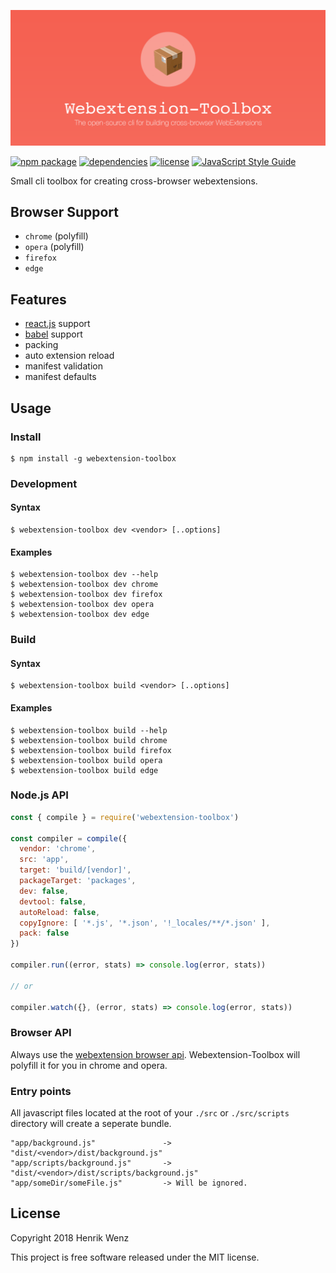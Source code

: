 [![webextension-toolbox](./assets/logo-repo.png)](https://www.npmjs.com/package/webextension-toolbox)

[![npm package](https://badge.fury.io/js/webextension-toolbox.svg)](https://www.npmjs.com/package/webextension-toolbox)
[![dependencies](https://img.shields.io/bithound/dependencies/github/rexxars/sse-channel.svg)](https://github.com/HaNdTriX/webextension-toolbox)
[![license](https://img.shields.io/npm/l/webextension-toolbox.svg)](https://github.com/HaNdTriX/webextension-toolbox)
[![JavaScript Style Guide](https://img.shields.io/badge/code_style-standard-brightgreen.svg)](https://standardjs.com)

Small cli toolbox for creating cross-browser webextensions.

## Browser Support

* `chrome` (polyfill)
* `opera` (polyfill)
* `firefox`
* `edge`

## Features

* [react.js](https://reactjs.org/) support
* [babel](https://babeljs.io/) support
* packing
* auto extension reload
* manifest validation
* manifest defaults

## Usage

### Install

    $ npm install -g webextension-toolbox

### Development

#### Syntax

    $ webextension-toolbox dev <vendor> [..options]

#### Examples

    $ webextension-toolbox dev --help
    $ webextension-toolbox dev chrome
    $ webextension-toolbox dev firefox
    $ webextension-toolbox dev opera
    $ webextension-toolbox dev edge

### Build

#### Syntax

    $ webextension-toolbox build <vendor> [..options]


#### Examples

    $ webextension-toolbox build --help
    $ webextension-toolbox build chrome
    $ webextension-toolbox build firefox
    $ webextension-toolbox build opera
    $ webextension-toolbox build edge

### Node.js API

```js
const { compile } = require('webextension-toolbox')

const compiler = compile({
  vendor: 'chrome',
  src: 'app',
  target: 'build/[vendor]',
  packageTarget: 'packages',
  dev: false,
  devtool: false,
  autoReload: false,
  copyIgnore: [ '*.js', '*.json', '!_locales/**/*.json' ],
  pack: false
})

compiler.run((error, stats) => console.log(error, stats))

// or

compiler.watch({}, (error, stats) => console.log(error, stats))
```

### Browser API

Always use the [webextension browser api](https://developer.mozilla.org/de/Add-ons/WebExtensions). Webextension-Toolbox will polyfill it for you in chrome and opera.

### Entry points

All javascript files located at the root of your `./src` or `./src/scripts` directory will create a seperate bundle.

    "app/background.js"               -> "dist/<vendor>/dist/background.js"
    "app/scripts/background.js"       -> "dist/<vendor>/dist/scripts/background.js"
    "app/someDir/someFile.js"         -> Will be ignored.

## License

Copyright 2018 Henrik Wenz

This project is free software released under the MIT license.
